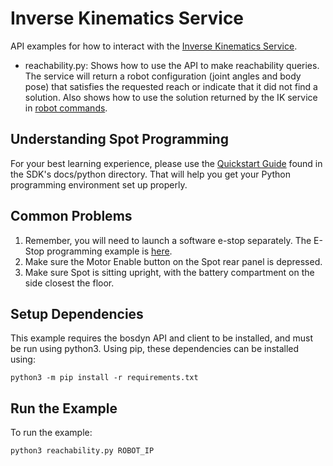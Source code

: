 <!--
Copyright (c) 2023 Boston Dynamics, Inc.  All rights reserved.

Downloading, reproducing, distributing or otherwise using the SDK Software
is subject to the terms and conditions of the Boston Dynamics Software
Development Kit License (20191101-BDSDK-SL).
-->

# Inverse Kinematics Service

API examples for how to interact with the [Inverse Kinematics Service](../../../docs/concepts/arm/arm_services.md#inverse-kinematics-service).

- reachability.py: Shows how to use the API to make reachability queries. The service will return a robot configuration (joint angles and body pose) that satisfies the requested reach or indicate that it did not find a solution. Also shows how to use the solution returned by the IK service in [robot commands](../../../docs/concepts/robot_services.md#robot-command).

## Understanding Spot Programming

For your best learning experience, please use the [Quickstart Guide](../../../docs/python/quickstart.md)
found in the SDK's docs/python directory. That will help you get your Python programming environment set up properly.

## Common Problems

1. Remember, you will need to launch a software e-stop separately. The E-Stop programming example is [here](../estop/README.md).
2. Make sure the Motor Enable button on the Spot rear panel is depressed.
3. Make sure Spot is sitting upright, with the battery compartment on the side closest the floor.

## Setup Dependencies

This example requires the bosdyn API and client to be installed, and must be run using python3. Using pip, these dependencies can be installed using:

```
python3 -m pip install -r requirements.txt
```

## Run the Example

To run the example:

```
python3 reachability.py ROBOT_IP
```
